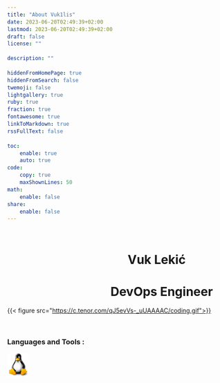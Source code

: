 ```yaml
---
title: "About Vuk1lis"
date: 2023-06-20T02:49:39+02:00
lastmod: 2023-06-20T02:49:39+02:00
draft: false
license: ""

description: ""

hiddenFromHomePage: true
hiddenFromSearch: false
twemoji: false
lightgallery: true
ruby: true
fraction: true
fontawesome: true
linkToMarkdown: true
rssFullText: false

toc:
    enable: true
    auto: true
code:
    copy: true
    maxShownLines: 50
math:
    enable: false
share:
    enable: false
---
```



&nbsp;

#                                           Vuk Lekić
#                                     DevOps Engineer

{{< figure src="https://c.tenor.com/qJ5evVs-_uUAAAAC/coding.gif">}}

&nbsp;

###  Languages and Tools :

<!-- # :(fa-brands fa-linux): -->

![Tux, the Linux mascot](/images/about/linux_logo.png)